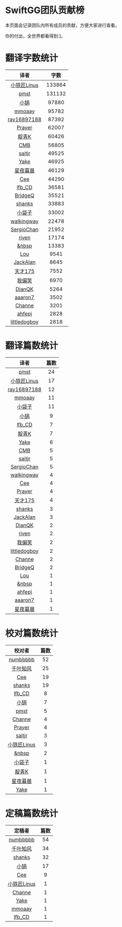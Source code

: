 
# SwiftGG团队贡献榜

本页面会记录团队内所有成员的贡献，方便大家进行查看。

你的付出，全世界都看得到:]。

# 翻译字数统计

| 译者 | 字数 |
| :------------: | :------------: |
| [小铁匠Linus](http://weibo.com/linusling) | 133864 |
| [pmst](http://www.jianshu.com/users/596f2ba91ce9/latest_articles) | 131132 |
| [小锅](http://www.jianshu.com/users/3b40e55ec6d5/latest_articles) | 97880 |
| [mmoaay](http://mmoaay.photo/) | 95782 |
| [ray16897188](http://www.jianshu.com/users/97c49dfd1f9f/latest_articles) | 87392 |
| [Prayer](http://www.futantan.com) | 62007 |
| [靛青K](http://www.dianqk.org/) | 60426 |
| [CMB](https://github.com/chenmingbiao) | 56805 |
| [saitjr](http://www.brighttj.com) | 49525 |
| [Yake](http://blog.csdn.net/yake_099) | 46925 |
| [星夜暮晨](http://www.jianshu.com/users/ef1058d2d851) | 46129 |
| [Cee](https://github.com/Cee) | 44290 |
| [lfb_CD](http://weibo.com/lfbWb) | 36581 |
| [BridgeQ](http://wxgbridgeq.github.io/) | 35521 |
| [shanks](http://codebuild.me/) | 33883 |
| [小袋子](http://daizi.me) | 33002 |
| [walkingway](http://chengway.in/) | 22478 |
| [SergioChan](https://github.com/SergioChan) | 21952 |
| [riven](http://weibo.com/riven0951) | 17174 |
| [&nbsp](https://github.com/initiOSJava) | 13383 |
| [Lou](undefined) | 9541 |
| [JackAlan](http://ijack.pw/) | 8645 |
| [天才175](http://weibo.com/u/2916092907) | 7552 |
| [我偏笑](http://blog.csdn.net/nsnirvana) | 6970 |
| [DianQK](undefined) | 5264 |
| [aaaron7](http://www.jianshu.com/users/9efd08855d3a/) | 3502 |
| [Channe](undefined) | 3201 |
| [ahfepj](undefined) | 2828 |
| [littledogboy](undefined) | 2818 |


# 翻译篇数统计

| 译者 | 篇数 |
| :------------: | :------------: |
| [pmst](http://www.jianshu.com/users/596f2ba91ce9/latest_articles) | 24 |
| [小铁匠Linus](http://weibo.com/linusling) | 17 |
| [ray16897188](http://www.jianshu.com/users/97c49dfd1f9f/latest_articles) | 12 |
| [mmoaay](http://mmoaay.photo/) | 11 |
| [小袋子](http://daizi.me) | 11 |
| [小锅](http://www.jianshu.com/users/3b40e55ec6d5/latest_articles) | 9 |
| [lfb_CD](http://weibo.com/lfbWb) | 7 |
| [靛青K](http://www.dianqk.org/) | 7 |
| [Yake](http://blog.csdn.net/yake_099) | 6 |
| [CMB](https://github.com/chenmingbiao) | 5 |
| [saitjr](http://www.brighttj.com) | 5 |
| [SergioChan](https://github.com/SergioChan) | 5 |
| [walkingway](http://chengway.in/) | 4 |
| [Cee](https://github.com/Cee) | 4 |
| [Prayer](http://www.futantan.com) | 4 |
| [天才175](http://weibo.com/u/2916092907) | 4 |
| [shanks](http://codebuild.me/) | 3 |
| [JackAlan](http://ijack.pw/) | 3 |
| [DianQK](undefined) | 2 |
| [riven](http://weibo.com/riven0951) | 2 |
| [我偏笑](http://blog.csdn.net/nsnirvana) | 2 |
| [littledogboy](undefined) | 2 |
| [Channe](undefined) | 2 |
| [BridgeQ](http://wxgbridgeq.github.io/) | 2 |
| [Lou](undefined) | 1 |
| [&nbsp](https://github.com/initiOSJava) | 1 |
| [ahfepj](undefined) | 1 |
| [aaaron7](http://www.jianshu.com/users/9efd08855d3a/) | 1 |
| [星夜暮晨](http://www.jianshu.com/users/ef1058d2d851) | 1 |


# 校对篇数统计

| 校对者 | 篇数 |
| :------------: | :------------: |
| [numbbbbb](http://numbbbbb.com/) | 52 |
| [千叶知风](http://weibo.com/xiaoxxiao) | 25 |
| [Cee](https://github.com/Cee) | 19 |
| [shanks](http://codebuild.me/) | 19 |
| [lfb_CD](http://weibo.com/lfbWb) | 8 |
| [小锅](http://www.jianshu.com/users/3b40e55ec6d5/latest_articles) | 7 |
| [pmst](http://www.jianshu.com/users/596f2ba91ce9/latest_articles) | 5 |
| [Channe](undefined) | 4 |
| [Prayer](http://www.futantan.com) | 4 |
| [saitjr](http://www.brighttj.com) | 3 |
| [小铁匠Linus](http://weibo.com/linusling) | 3 |
| [&nbsp](https://github.com/initiOSJava) | 2 |
| [小袋子](http://daizi.me) | 1 |
| [靛青K](http://www.dianqk.org/) | 1 |
| [星夜暮晨](http://www.jianshu.com/users/ef1058d2d851) | 1 |
| [Yake](http://blog.csdn.net/yake_099) | 1 |


# 定稿篇数统计

| 定稿者 | 篇数 |
| :------------: | :------------: |
| [numbbbbb](http://numbbbbb.com/) | 54 |
| [千叶知风](http://weibo.com/xiaoxxiao) | 34 |
| [shanks](http://codebuild.me/) | 32 |
| [小锅](http://www.jianshu.com/users/3b40e55ec6d5/latest_articles) | 17 |
| [Cee](https://github.com/Cee) | 9 |
| [小铁匠Linus](http://weibo.com/linusling) | 1 |
| [Channe](undefined) | 1 |
| [Yake](http://blog.csdn.net/yake_099) | 1 |
| [mmoaay](http://mmoaay.photo/) | 1 |
| [lfb_CD](http://weibo.com/lfbWb) | 1 |
